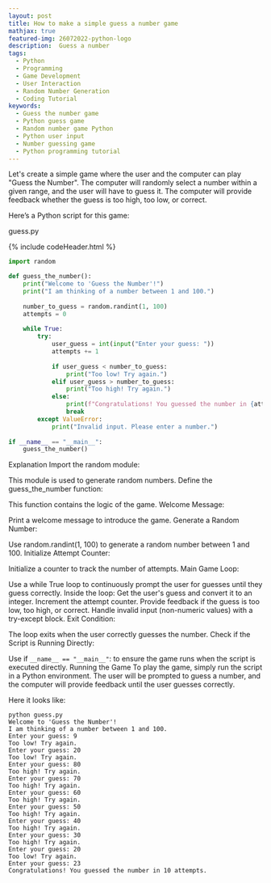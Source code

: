 ```yaml
---
layout: post
title: How to make a simple guess a number game
mathjax: true
featured-img: 26072022-python-logo
description:  Guess a number
tags:
  - Python
  - Programming
  - Game Development
  - User Interaction
  - Random Number Generation
  - Coding Tutorial
keywords:
  - Guess the number game
  - Python guess game
  - Random number game Python
  - Python user input
  - Number guessing game
  - Python programming tutorial
---
```


Let's create a simple game where the user and the computer can play "Guess the Number". The computer will randomly select a number within a given range, and the user will have to guess it. The computer will provide feedback whether the guess is too high, too low, or correct.

Here’s a Python script for this game:

guess.py

{% include codeHeader.html %}
```python
import random

def guess_the_number():
    print("Welcome to 'Guess the Number'!")
    print("I am thinking of a number between 1 and 100.")
    
    number_to_guess = random.randint(1, 100)
    attempts = 0
    
    while True:
        try:
            user_guess = int(input("Enter your guess: "))
            attempts += 1
            
            if user_guess < number_to_guess:
                print("Too low! Try again.")
            elif user_guess > number_to_guess:
                print("Too high! Try again.")
            else:
                print(f"Congratulations! You guessed the number in {attempts} attempts.")
                break
        except ValueError:
            print("Invalid input. Please enter a number.")
    
if __name__ == "__main__":
    guess_the_number()
```

Explanation
Import the random module:

This module is used to generate random numbers.
Define the guess_the_number function:

This function contains the logic of the game.
Welcome Message:

Print a welcome message to introduce the game.
Generate a Random Number:

Use random.randint(1, 100) to generate a random number between 1 and 100.
Initialize Attempt Counter:

Initialize a counter to track the number of attempts.
Main Game Loop:

Use a while True loop to continuously prompt the user for guesses until they guess correctly.
Inside the loop:
Get the user's guess and convert it to an integer.
Increment the attempt counter.
Provide feedback if the guess is too low, too high, or correct.
Handle invalid input (non-numeric values) with a try-except block.
Exit Condition:

The loop exits when the user correctly guesses the number.
Check if the Script is Running Directly:

Use if `__name__ == "__main__"`: to ensure the game runs when the script is executed directly.
Running the Game
To play the game, simply run the script in a Python environment.
The user will be prompted to guess a number, and the computer will provide feedback until the user guesses correctly.

Here it looks like:

```
python guess.py 
Welcome to 'Guess the Number'!
I am thinking of a number between 1 and 100.
Enter your guess: 9
Too low! Try again.
Enter your guess: 20
Too low! Try again.
Enter your guess: 80
Too high! Try again.
Enter your guess: 70
Too high! Try again.
Enter your guess: 60
Too high! Try again.
Enter your guess: 50
Too high! Try again.
Enter your guess: 40
Too high! Try again.
Enter your guess: 30
Too high! Try again.
Enter your guess: 20
Too low! Try again.
Enter your guess: 23
Congratulations! You guessed the number in 10 attempts.
```
